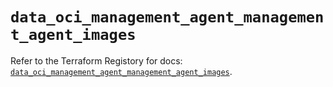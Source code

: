 # `data_oci_management_agent_management_agent_images`

Refer to the Terraform Registory for docs: [`data_oci_management_agent_management_agent_images`](https://registry.terraform.io/providers/oracle/oci/6.18.0/docs/data-sources/management_agent_management_agent_images).
